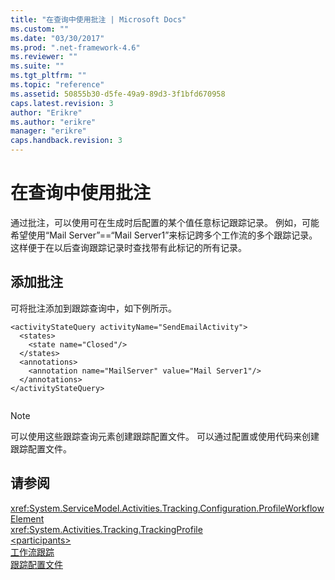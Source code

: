 ```yaml
---
title: "在查询中使用批注 | Microsoft Docs"
ms.custom: ""
ms.date: "03/30/2017"
ms.prod: ".net-framework-4.6"
ms.reviewer: ""
ms.suite: ""
ms.tgt_pltfrm: ""
ms.topic: "reference"
ms.assetid: 50855b30-d5fe-49a9-89d3-3f1bfd670958
caps.latest.revision: 3
author: "Erikre"
ms.author: "erikre"
manager: "erikre"
caps.handback.revision: 3
---
```

# 在查询中使用批注
通过批注，可以使用可在生成时后配置的某个值任意标记跟踪记录。  例如，可能希望使用“Mail Server”\=\=“Mail Server1”来标记跨多个工作流的多个跟踪记录。  这样便于在以后查询跟踪记录时查找带有此标记的所有记录。  
  
## 添加批注  
 可将批注添加到跟踪查询中，如下例所示。  
  
```  
<activityStateQuery activityName="SendEmailActivity">  
  <states>  
    <state name="Closed"/>  
  </states>  
  <annotations>  
    <annotation name="MailServer" value="Mail Server1"/>  
  </annotations>  
</activityStateQuery>  
  
```  
  
> [!NOTE]
>  可以使用这些跟踪查询元素创建跟踪配置文件。  可以通过配置或使用代码来创建跟踪配置文件。  
  
## 请参阅  
 <xref:System.ServiceModel.Activities.Tracking.Configuration.ProfileWorkflowElement>   
 <xref:System.Activities.Tracking.TrackingProfile>   
 [\<participants\>](../../../../../docs/framework/configure-apps/file-schema/windows-workflow-foundation/participants.md)   
 [工作流跟踪](../../../../../docs/framework/windows-workflow-foundation//workflow-tracking-and-tracing.md)   
 [跟踪配置文件](../../../../../docs/framework/windows-workflow-foundation//tracking-profiles.md)